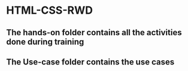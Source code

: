 # HTML-CSS-RWD
## The hands-on folder contains all the activities done during training
## The Use-case folder contains the use cases